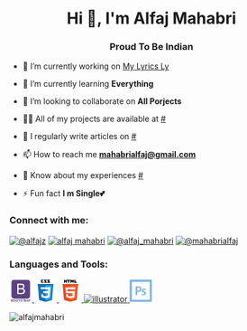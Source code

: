 <h1 align="center">Hi 👋, I'm Alfaj Mahabri</h1>
<h3 align="center">Proud To Be Indian</h3>



- 🔭 I’m currently working on [My Lyrics Ly](https://my-lyrics-ly.blogspot.com/)

- 🌱 I’m currently learning **Everything**

- 👯 I’m looking to collaborate on **All Porjects**

- 👨‍💻 All of my projects are available at [#](#)

- 📝 I regularly write articles on [#](#)

- 📫 How to reach me **mahabrialfaj@gmail.com**

- 📄 Know about my experiences [#](#)

- ⚡ Fun fact **I m Single💕**

<h3 align="left">Connect with me:</h3>
<p align="left">
<a href="https://codepen.io/@alfajz" target="blank"><img align="center" src="https://raw.githubusercontent.com/rahuldkjain/github-profile-readme-generator/master/src/images/icons/Social/codepen.svg" alt="@alfajz" height="30" width="40" /></a>
<a href="https://linkedin.com/in/alfaj mahabri" target="blank"><img align="center" src="https://raw.githubusercontent.com/rahuldkjain/github-profile-readme-generator/master/src/images/icons/Social/linked-in-alt.svg" alt="alfaj mahabri" height="30" width="40" /></a>
<a href="https://instagram.com/@alfaj_mahabri" target="blank"><img align="center" src="https://raw.githubusercontent.com/rahuldkjain/github-profile-readme-generator/master/src/images/icons/Social/instagram.svg" alt="@alfaj_mahabri" height="30" width="40" /></a>
<a href="https://medium.com/@mahabrialfaj" target="blank"><img align="center" src="https://raw.githubusercontent.com/rahuldkjain/github-profile-readme-generator/master/src/images/icons/Social/medium.svg" alt="@mahabrialfaj" height="30" width="40" /></a>
</p>

<h3 align="left">Languages and Tools:</h3>
<p align="left"> <a href="https://getbootstrap.com" target="_blank"> <img src="https://raw.githubusercontent.com/devicons/devicon/master/icons/bootstrap/bootstrap-plain-wordmark.svg" alt="bootstrap" width="40" height="40"/> </a> <a href="https://www.w3schools.com/css/" target="_blank"> <img src="https://raw.githubusercontent.com/devicons/devicon/master/icons/css3/css3-original-wordmark.svg" alt="css3" width="40" height="40"/> </a> <a href="https://www.w3.org/html/" target="_blank"> <img src="https://raw.githubusercontent.com/devicons/devicon/master/icons/html5/html5-original-wordmark.svg" alt="html5" width="40" height="40"/> </a> <a href="https://www.adobe.com/in/products/illustrator.html" target="_blank"> <img src="https://www.vectorlogo.zone/logos/adobe_illustrator/adobe_illustrator-icon.svg" alt="illustrator" width="40" height="40"/> </a> <a href="https://www.photoshop.com/en" target="_blank"> <img src="https://raw.githubusercontent.com/devicons/devicon/master/icons/photoshop/photoshop-line.svg" alt="photoshop" width="40" height="40"/> </a> </p>

<p><img align="center" src="https://github-readme-stats.vercel.app/api/top-langs?username=alfajmahabri&show_icons=true&locale=en&layout=compact" alt="alfajmahabri" /></p>
